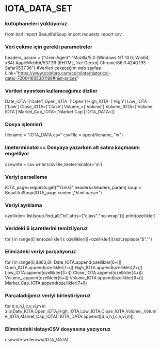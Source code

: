 # IOTA_DATA_SET

### kütüphaneleri yüklüyoruz
from bs4 import BeautifulSoup
import requests
import csv

### Veri çekme için gerekli parametreler
headers_param = {"User-Agent":"Mozilla/5.0 (Windows NT 10.0; Win64; x64) AppleWebKit/537.36 (KHTML, like Gecko) Chrome/86.0.4240.193 Safari/537.36"}
#Verileri çekeceğim web sayfası
Link="https://www.coinlore.com/coin/iota/historical-data/-7200/1605301199#hist-prices"

### Verileri ayırırken kullanıcağımız diziler
Date_IOTA=['Date']
Open_IOTA=['Open']
High_IOTA=['High']
Low_IOTA=['Low']
Close_IOTA=['Close']
Volume_=['Volume']
Volume_IOTA=['Volume IOTA']
Market_Cap_IOTA=['Market Cap']
IOTA_DATA=[]

### Dosya işlemleri
filename = "IOTA_DATA.csv"
csvFile = open(filename, "w")

### lineterminator== Dosyaya yazarken alt satıra kaçmasını engelliyor 
csvwrite = csv.writer(csvFile,lineterminator='\n')

### Veriyi parselleme
IOTA_page=requests.get(f"{Link}",headers=headers_param)
soup = BeautifulSoup(IOTA_page.content,"html.parser")

### Veriyi ayıklama
ozellikler= list(soup.find_all("td",attrs={"class":"no-wrap"}))
print(ozellikler)

### Verideki $ işaretlerini temizliyoruz
for i in range(0,len(ozellikler)):
  ozellikler[i]=ozellikler[i].text.replace("$","")

### Elimizdeki veriyi parçalıyoruz
for i in range(0,9863,8):
   Date_IOTA.append(ozellikler[0+i])
   Open_IOTA.append(ozellikler[1+i])
   High_IOTA.append(ozellikler[2+i])
   Low_IOTA.append(ozellikler[3+i])
   Close_IOTA.append(ozellikler[4+i])
   Volume_.append(ozellikler[5+i])
   Volume_IOTA.append(ozellikler[6+i])
   Market_Cap_IOTA.append(ozellikler[7+i])
   
### Parçaladığımız veriyi birleştiriyoruz
for d,o,h,l,c,v,vi,m in zip(Date_IOTA,Open_IOTA,High_IOTA,Low_IOTA,Close_IOTA,Volume_,Volume_IOTA,Market_Cap_IOTA):
    IOTA_DATA.append([d,o,h,l,c,v,vi,m])

### Elimnizdeki datayıCSV dosyasına yazıyoruz
csvwrite.writerows(IOTA_DATA)
